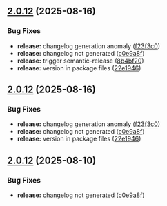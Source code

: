 ## [2.0.12](https://github.com/shridey/intelligentable/compare/v2.0.11...v2.0.12) (2025-08-16)


### Bug Fixes

* **release:** changelog generation anomaly ([f23f3c0](https://github.com/shridey/intelligentable/commit/f23f3c00231881cfc3a7509c15fb58f1f946a574))
* **release:** changelog not generated ([c0e9a8f](https://github.com/shridey/intelligentable/commit/c0e9a8fbd85d568942a580a8fb0328c7b9e9a027))
* **release:** trigger semantic-release ([8b4bf20](https://github.com/shridey/intelligentable/commit/8b4bf20a56f3ca0d0637c1dc9fc9e873aba5f1e8))
* **release:** version in package files ([22e1946](https://github.com/shridey/intelligentable/commit/22e1946fa3d549ac782876a9a3bd26c71a1a9a04))

## [2.0.12](https://github.com/shridey/intelligentable/compare/v2.0.11...v2.0.12) (2025-08-16)


### Bug Fixes

* **release:** changelog generation anomaly ([f23f3c0](https://github.com/shridey/intelligentable/commit/f23f3c00231881cfc3a7509c15fb58f1f946a574))
* **release:** changelog not generated ([c0e9a8f](https://github.com/shridey/intelligentable/commit/c0e9a8fbd85d568942a580a8fb0328c7b9e9a027))
* **release:** version in package files ([22e1946](https://github.com/shridey/intelligentable/commit/22e1946fa3d549ac782876a9a3bd26c71a1a9a04))

## [2.0.12](https://github.com/shridey/intelligentable/compare/v2.0.11...v2.0.12) (2025-08-10)


### Bug Fixes

* **release:** changelog not generated ([c0e9a8f](https://github.com/shridey/intelligentable/commit/c0e9a8fbd85d568942a580a8fb0328c7b9e9a027))
